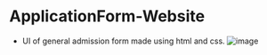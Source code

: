 # ApplicationForm-Website
* UI of general admission form made using html and css.
![image](https://user-images.githubusercontent.com/59059560/131370841-4db17a51-5619-4985-9112-d361cd2a5cc9.png)
